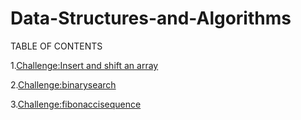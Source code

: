 # Data-Structures-and-Algorithms

TABLE OF CONTENTS

1.[Challenge:Insert and shift an array](Challenges/arrayshift)


2.[Challenge:binarysearch](Challenges/binarysearch)


3.[Challenge:fibonaccisequence](Challenges/fibonaccisequence)